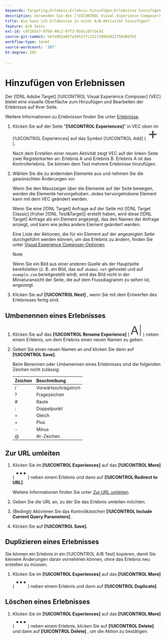 ```yaml
---
keywords: Targeting;Erlebnis;Erlebnis hinzufügen;Erlebnisse hinzufügen
description: Verwenden Sie den [!UICONTROL Visual Experience Composer] (VEC), um Aktivitäten Erlebnisse hinzuzufügen.
title: Wie kann ich Erlebnisse in einer A/B-Aktivität hinzufügen?
feature: A/B Tests
exl-id: c0f1b5a7-07b0-46c2-97f3-95dcc0fcbe3d
source-git-commit: eb7e892a85fa3952ffc22172085d421756d0dfb5
workflow-type: tm+mt
source-wordcount: '387'
ht-degree: 28%

---
```


# Hinzufügen von Erlebnissen

Der [!DNL Adobe Target] [!UICONTROL Visual Experience Composer] (VEC) bietet eine visuelle Oberfläche zum Hinzufügen und Bearbeiten der Erlebnisse auf Ihrer Seite.

Weitere Informationen zu Erlebnissen finden Sie unter [Erlebnisse](/help/main/c-experiences/experiences.md#concept_A2E10F6AFB3D4AEAB6951EE14688848D).

1. Klicken Sie auf der Seite &quot;**[!UICONTROL Experiences]**&quot; in VEC oben im [!UICONTROL Experiences] auf das Symbol [!UICONTROL Add] ( ![Symbol hinzufügen](/help/main/assets/icons/Add.svg) ).

   Nach dem Erstellen einer neuen Aktivität zeigt VEC auf der linken Seite zwei Registerkarten an: Erlebnis A und Erlebnis B. Erlebnis A ist das Kontrollerlebnis. Sie können dem Test mehrere Erlebnisse hinzufügen.

1. Wählen Sie die zu ändernden Elemente aus und nehmen Sie die gewünschten Änderungen vor.

   Wenn Sie den Mauszeiger über die Elemente auf der Seite bewegen, werden die Elemente hervorgehoben. Jedes hervorgehobene Element kann mit dem VEC geändert werden.

   Wenn Sie eine [!DNL Target] Anfrage auf der Seite mit [!DNL Target Classic] (früher [!DNL Test&Target]) erstellt haben, wird diese [!DNL Target] Anfrage als ein Element angezeigt, das den Namen der Anfrage anzeigt, und kann wie jedes andere Element geändert werden.

   Eine Liste der Aktionen, die für ein Element auf der angezeigten Seite durchgeführt werden können, um das Erlebnis zu ändern, finden Sie unter [Visual Experience Composer-Optionen](/help/main/c-experiences/c-visual-experience-composer/viztarget-options.md).

   >[!NOTE]
   >
   >Wenn Sie ein Bild aus einer anderen Quelle als der Hauptseite bereitstellen (z. B. ein Bild, das auf `akamai.net` gehostet und auf `example.com` bereitgestellt wird), wird das Bild nicht in der Miniaturansicht der Seite, die auf dem Flussdiagramm zu sehen ist, angezeigt.

1. Klicken Sie auf **[!UICONTROL Next]** , wenn Sie mit dem Entwerfen des Erlebnisses fertig sind.

## Umbenennen eines Erlebnisses

1. Klicken Sie auf das **[!UICONTROL Rename Experience]** ( ![Umbenennen](/help/main/assets/icons/Rename.svg) ) neben einem Erlebnis, um dem Erlebnis einen neuen Namen zu geben.

2. Geben Sie einen neuen Namen an und klicken Sie dann auf **[!UICONTROL Save]**.

   Beim Benennen oder Umbenennen eines Erlebnisses sind die folgenden Zeichen nicht zulässig:

   | Zeichen | Beschreibung |
   |--- |--- |
   | / | Vorwärtsschrägstrich |
   | ? | Fragezeichen |
   | # | Raute |
   | : | Doppelpunkt |
   | = | Gleich |
   | + | Plus |
   | - | Minus |
   | @ | At-Zeichen |

## Zur URL umleiten

1. Klicken Sie im **[!UICONTROL Experiences]** auf das **[!UICONTROL More]** ( ![Mehr-Symbol](/help/main/assets/icons/MoreSmall.svg) ) neben einem Erlebnis und dann auf **[!UICONTROL Redirect to URL]**.

   Weitere Informationen finden Sie unter [Zur URL umleiten](/help/main/c-experiences/c-visual-experience-composer/redirect-offer.md).

1. Geben Sie die URL an, zu der Sie das Erlebnis umleiten möchten.

1. (Bedingt) Aktivieren Sie das Kontrollkästchen **[!UICONTROL Include Current Query Parameters]** .

1. Klicken Sie auf **[!UICONTROL Save]**.

## Duplizieren eines Erlebnisses

Sie können ein Erlebnis in ein [!UICONTROL A/B Test] kopieren, damit Sie kleinere Änderungen daran vornehmen können, ohne das Erlebnis neu erstellen zu müssen.

1. Klicken Sie im **[!UICONTROL Experiences]** auf das **[!UICONTROL More]** ( ![Mehr-Symbol](/help/main/assets/icons/MoreSmall.svg) ) neben einem Erlebnis und dann auf **[!UICONTROL Duplicate]**.

## Löschen eines Erlebnisses

1. Klicken Sie im **[!UICONTROL Experiences]** auf das **[!UICONTROL More]** ( ![Mehr-Symbol](/help/main/assets/icons/MoreSmall.svg) ) neben einem Erlebnis, klicken Sie auf **[!UICONTROL Delete]** und dann auf **[!UICONTROL Delete]** , um die Aktion zu bestätigen.

